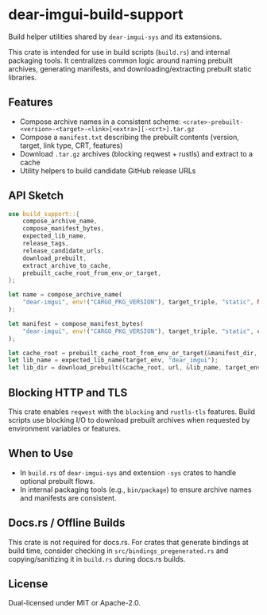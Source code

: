 # dear-imgui-build-support

Build helper utilities shared by `dear-imgui-sys` and its extensions.

This crate is intended for use in build scripts (`build.rs`) and internal packaging tools.
It centralizes common logic around naming prebuilt archives, generating manifests, and
downloading/extracting prebuilt static libraries.

## Features

- Compose archive names in a consistent scheme:
  `<crate>-prebuilt-<version>-<target>-<link>[<extra>][-<crt>].tar.gz`
- Compose a `manifest.txt` describing the prebuilt contents (version, target, link type, CRT, features)
- Download `.tar.gz` archives (blocking reqwest + rustls) and extract to a cache
- Utility helpers to build candidate GitHub release URLs

## API Sketch

```rust
use build_support::{
    compose_archive_name,
    compose_manifest_bytes,
    expected_lib_name,
    release_tags,
    release_candidate_urls,
    download_prebuilt,
    extract_archive_to_cache,
    prebuilt_cache_root_from_env_or_target,
};

let name = compose_archive_name(
    "dear-imgui", env!("CARGO_PKG_VERSION"), target_triple, "static", None, crt_suffix,
);

let manifest = compose_manifest_bytes(
    "dear-imgui", env!("CARGO_PKG_VERSION"), target_triple, "static", crt_suffix, Some("freetype"),
);

let cache_root = prebuilt_cache_root_from_env_or_target(&manifest_dir, "IMGUI_SYS_CACHE_DIR", "dear-imgui-prebuilt");
let lib_name = expected_lib_name(target_env, "dear_imgui");
let lib_dir = download_prebuilt(&cache_root, url, &lib_name, target_env)?;
```

## Blocking HTTP and TLS

This crate enables `reqwest` with the `blocking` and `rustls-tls` features. Build scripts use
blocking I/O to download prebuilt archives when requested by environment variables or features.

## When to Use

- In `build.rs` of `dear-imgui-sys` and extension `-sys` crates to handle optional prebuilt flows.
- In internal packaging tools (e.g., `bin/package`) to ensure archive names and manifests are consistent.

## Docs.rs / Offline Builds

This crate is not required for docs.rs. For crates that generate bindings at build time, consider
checking in `src/bindings_pregenerated.rs` and copying/sanitizing it in `build.rs` during docs.rs builds.

## License

Dual-licensed under MIT or Apache-2.0.

